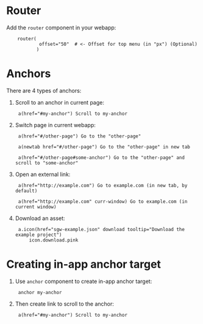 # Router

Add the `router` component in your webapp:

        router(
                offset="50"  # <- Offset for top menu (in "px") (Optional)
               )

# Anchors

There are 4 types of anchors:

1. Scroll to an anchor in current page:

        a(href="#my-anchor") Scroll to my-anchor

2. Switch page in current webapp:

        a(href="#/other-page") Go to the "other-page"

        a(newtab href="#/other-page") Go to the "other-page" in new tab

        a(href="#/other-page#some-anchor") Go to the "other-page" and scroll to "some-anchor"

3. Open an external link:

        a(href="http://example.com") Go to example.com (in new tab, by default)

        a(href="http://example.com" curr-window) Go to example.com (in current window)
        
4. Download an asset:

        a.icon(href="sgw-example.json" download tooltip="Download the example project")
            icon.download.pink

# Creating in-app anchor target

1. Use `anchor` component to create in-app anchor target:

        anchor my-anchor

2. Then create link to scroll to the anchor:

        a(href="#my-anchor") Scroll to my-anchor
